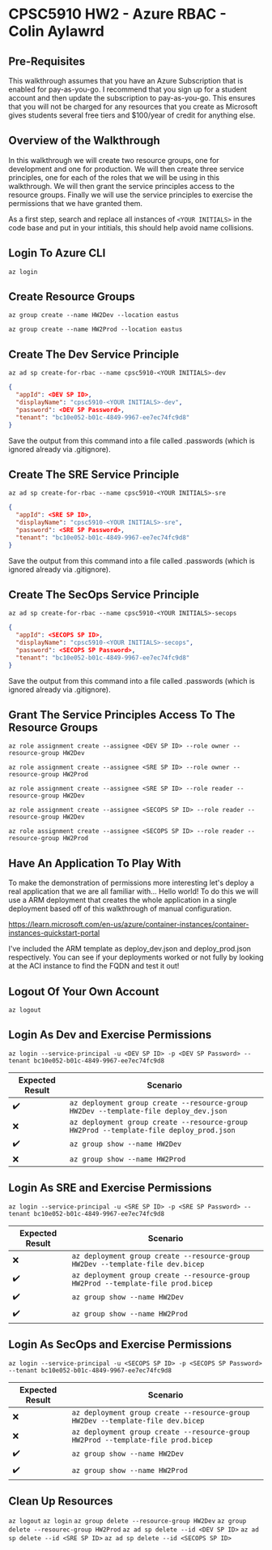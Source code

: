 # CPSC5910 HW2 - Azure RBAC - Colin Aylawrd

## Pre-Requisites

This walkthrough assumes that you have an Azure Subscription that is enabled for pay-as-you-go.  I recommend that you sign up for a student account and then update the subscription to pay-as-you-go. This ensures that you will not be charged for any resources that you create as Microsoft gives students several free tiers and $100/year of credit for anything else.

## Overview of the Walkthrough

In this walkthrough we will create two resource groups, one for development and one for production. We will then create three service principles, one for each of the roles that we will be using in this walkthrough. We will then grant the service principles access to the resource groups. Finally we will use the service principles to exercise the permissions that we have granted them.

As a first step, search and replace all instances of ```<YOUR INITIALS>``` in the code base and put in your intitials, this should help avoid name collisions.

## Login To Azure CLI

```az login```

## Create Resource Groups

```az group create --name HW2Dev --location eastus```

```az group create --name HW2Prod --location eastus```

## Create The Dev Service Principle

```az ad sp create-for-rbac --name cpsc5910-<YOUR INITIALS>-dev```

```json
{
  "appId": <DEV SP ID>,
  "displayName": "cpsc5910-<YOUR INITIALS>-dev",
  "password": <DEV SP Password>,
  "tenant": "bc10e052-b01c-4849-9967-ee7ec74fc9d8"
}
```

Save the output from this command into a file called .passwords (which is ignored already via .gitignore).

## Create The SRE Service Principle

```az ad sp create-for-rbac --name cpsc5910-<YOUR INITIALS>-sre```

```json
{
  "appId": <SRE SP ID>,
  "displayName": "cpsc5910-<YOUR INITIALS>-sre",
  "password": <SRE SP Password>,
  "tenant": "bc10e052-b01c-4849-9967-ee7ec74fc9d8"
}
```

Save the output from this command into a file called .passwords (which is ignored already via .gitignore).

## Create The SecOps Service Principle

```az ad sp create-for-rbac --name cpsc5910-<YOUR INITIALS>-secops```

```json
{
  "appId": <SECOPS SP ID>,
  "displayName": "cpsc5910-<YOUR INITIALS>-secops",
  "password": <SECOPS SP Password>,
  "tenant": "bc10e052-b01c-4849-9967-ee7ec74fc9d8"
}
```

Save the output from this command into a file called .passwords (which is ignored already via .gitignore).

## Grant The Service Principles Access To The Resource Groups

```az role assignment create --assignee <DEV SP ID> --role owner --resource-group HW2Dev```

```az role assignment create --assignee <SRE SP ID> --role owner --resource-group HW2Prod```

```az role assignment create --assignee <SRE SP ID> --role reader --resource-group HW2Dev```

```az role assignment create --assignee <SECOPS SP ID> --role reader --resource-group HW2Dev```

```az role assignment create --assignee <SECOPS SP ID> --role reader --resource-group HW2Prod```

## Have An Application To Play With

To make the demonstration of permissions more interesting let's deploy a real application that we are all familiar with... Hello world! To do this we will use a ARM deployment that creates the whole application in a single deployment based off of this walkthrough of manual configuration.

<https://learn.microsoft.com/en-us/azure/container-instances/container-instances-quickstart-portal>

I've included the ARM template as deploy_dev.json and deploy_prod.json respectively.  You can see if your deployments worked or not fully by looking at the ACI instance to find the FQDN and test it out!

## Logout Of Your Own Account

```az logout```

## Login As Dev and Exercise Permissions

```az login --service-principal -u <DEV SP ID> -p <DEV SP Password> --tenant bc10e052-b01c-4849-9967-ee7ec74fc9d8```

| Expected Result    | Scenario |
|--------------------|----------|
| :heavy_check_mark: | ```az deployment group create --resource-group HW2Dev --template-file deploy_dev.json```|
| :x:                | ```az deployment group create --resource-group HW2Prod --template-file deploy_prod.json```|
| :heavy_check_mark: | ```az group show --name HW2Dev```|
| :x:                | ```az group show --name HW2Prod```|

## Login As SRE and Exercise Permissions

```az login --service-principal -u <SRE SP ID> -p <SRE SP Password> --tenant bc10e052-b01c-4849-9967-ee7ec74fc9d8```

| Expected Result    | Scenario |
|--------------------|----------|
| :x:                | ```az deployment group create --resource-group HW2Dev --template-file dev.bicep```|
| :heavy_check_mark: | ```az deployment group create --resource-group HW2Prod --template-file prod.bicep```|
| :heavy_check_mark: | ```az group show --name HW2Dev```|
| :heavy_check_mark: | ```az group show --name HW2Prod```|

## Login As SecOps and Exercise Permissions

```az login --service-principal -u <SECOPS SP ID> -p <SECOPS SP Password> --tenant bc10e052-b01c-4849-9967-ee7ec74fc9d8```

| Expected Result    | Scenario |
|--------------------|----------|
| :x:                | ```az deployment group create --resource-group HW2Dev --template-file dev.bicep```|
| :x:                | ```az deployment group create --resource-group HW2Prod --template-file prod.bicep```|
| :heavy_check_mark: | ```az group show --name HW2Dev```|
| :heavy_check_mark: | ```az group show --name HW2Prod```|

## Clean Up Resources

```az logout```
```az login```
```az group delete --resource-group HW2Dev```
```az group delete --resourec-group HW2Prod```
```az ad sp delete --id <DEV SP ID>```
```az ad sp delete --id <SRE SP ID>```
```az ad sp delete --id <SECOPS SP ID>```
